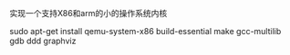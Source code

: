 实现一个支持X86和arm的小的操作系统内核

sudo apt-get install qemu-system-x86 build-essential make gcc-multilib gdb ddd graphviz
